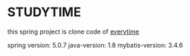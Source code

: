 # STUDYTIME
this spring project is clone code of <a href="www.everytime.kr">everytime</a>

spring version: 5.0.7
java-version: 1.8
mybatis-version: 3.4.6

